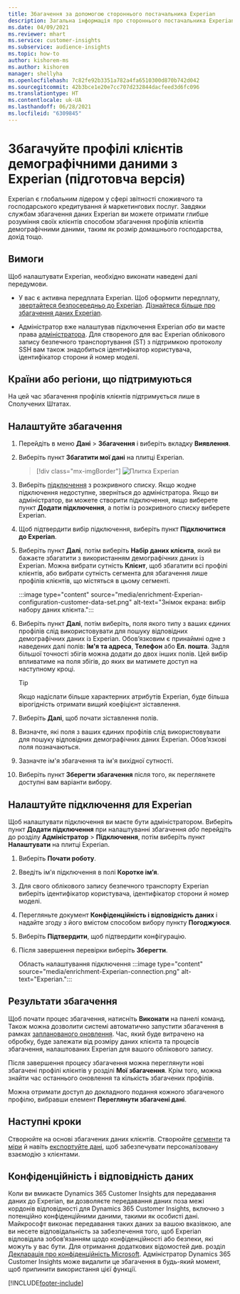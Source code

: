```yaml
---
title: Збагачення за допомогою стороннього постачальника Experian
description: Загальна інформація про стороннього постачальника Experian.
ms.date: 04/09/2021
ms.reviewer: mhart
ms.service: customer-insights
ms.subservice: audience-insights
ms.topic: how-to
author: kishorem-ms
ms.author: kishorem
manager: shellyha
ms.openlocfilehash: 7c82fe92b3351a782a4fa6510300d870b742d042
ms.sourcegitcommit: 42b3bce1e20e7cc707d232844dacfeed3d6fc096
ms.translationtype: HT
ms.contentlocale: uk-UA
ms.lasthandoff: 06/28/2021
ms.locfileid: "6309845"
---
```

# <a name="enrich-customer-profiles-with-demographics-from-experian-preview"></a>Збагачуйте профілі клієнтів демографічними даними з Experian (підготовча версія)

Experian є глобальним лідером у сфері звітності споживчого та господарського кредитування й маркетингових послуг. Завдяки службам збагачення даних Experian ви можете отримати глибше розуміння своїх клієнтів способом збагачення профілів клієнтів демографічними даними, таким як розмір домашнього господарства, дохід тощо.

## <a name="prerequisites"></a>Вимоги

Щоб налаштувати Experian, необхідно виконати наведені далі передумови.

- У вас є активна передплата Experian. Щоб оформити передплату, [звертайтеся безпосередньо до Experian](https://www.experian.com/marketing-services/contact). [Дізнайтеся більше про збагачення даних Experian](https://www.experian.com/marketing-services/microsoft?cmpid=ems_web_mci_cdppage).

- Адміністратор вже налаштував підключення Experian *або* ви маєте права [адміністратора](permissions.md#administrator). Для створеного для вас Experian облікового запису безпечного транспортування (ST) з підтримкою протоколу SSH вам також знадобиться ідентифікатор користувача, ідентифікатор сторони й номер моделі.

## <a name="supported-countriesregions"></a>Країни або регіони, що підтримуються

На цей час збагачення профілів клієнтів підтримується лише в Сполучених Штатах.

## <a name="configure-the-enrichment"></a>Налаштуйте збагачення

1. Перейдіть в меню **Дані** > **Збагачення** і виберіть вкладку **Виявлення**.

1. Виберіть пункт **Збагатити мої дані** на плитці Experian.

   > [!div class="mx-imgBorder"]
   > ![Плитка Experian](media/experian-tile.png "Плитка Experian")
   > 

1. Виберіть [підключення](connections.md) з розкривного списку. Якщо жодне підключення недоступне, зверніться до адміністратора. Якщо ви адміністратор, ви можете створити підключення, якщо виберете пункт **Додати підключення**, а потім із розкривного списку виберете Experian. 

1. Щоб підтвердити вибір підключення, виберіть пункт **Підключитися до Experian**.

1.  Виберіть пункт **Далі**, потім виберіть **Набір даних клієнта**, який ви бажаєте збагатити з використанням демографічних даних із Experian. Можна вибрати сутність **Клієнт**, щоб збагатити всі профілі клієнтів, або вибрати сутність сегмента для збагачення лише профілів клієнтів, що містяться в цьому сегменті.

    :::image type="content" source="media/enrichment-Experian-configuration-customer-data-set.png" alt-text="Знімок екрана: вибір набору даних клієнта.":::

1. Виберіть пункт **Далі**, потім виберіть, поля якого типу з ваших єдиних профілів слід використовувати для пошуку відповідних демографічних даних із Experian. Обов’язковим є принаймні одне з наведених далі полів: **Ім'я та адреса**, **Телефон** або **Ел. пошта**. Задля більшої точності збігів можна додати до двох інших полів. Цей вибір впливатиме на поля збігів, до яких ви матимете доступ на наступному кроці.

    > [!TIP]
    > Якщо надіслати більше характерних атрибутів Experian, буде більша вірогідність отримати вищий коефіцієнт зіставлення.

1. Виберіть **Далі**, щоб почати зіставлення полів.

1. Визначте, які поля з ваших єдиних профілів слід використовувати для пошуку відповідних демографічних даних Experian. Обов’язкові поля позначаються.

1. Зазначте ім'я збагачення та ім'я вихідної сутності.

1. Виберіть пункт **Зберегти збагачення** після того, як переглянете доступні вам варіанти вибору.

## <a name="configure-the-connection-for-experian"></a>Налаштуйте підключення для Experian 

Щоб налаштувати підключення ви маєте бути адміністратором. Виберіть пункт **Додати підключення** при налаштуванні збагачення *або* перейдіть до розділу **Адміністратор** > **Підключення**, потім виберіть пункт **Налаштувати** на плитці Experian.

1. Виберіть **Почати роботу**.

1. Введіть ім'я підключення в полі **Коротке ім’я**.

1. Для свого облікового запису безпечного транспорту Experian виберіть ідентифікатор користувача, ідентифікатор сторони й номер моделі.

1. Перегляньте документ **Конфіденційність і відповідність даних** і надайте згоду з його вмістом способом вибору пункту **Погоджуюся**.

1. Виберіть **Підтвердити**, щоб підтвердити конфігурацію.

1. Після завершення перевірки виберіть **Зберегти**.
   
   Область налаштування підключення :::image type="content" source="media/enrichment-Experian-connection.png" alt-text="Experian.":::

## <a name="enrichment-results"></a>Результати збагачення

Щоб почати процес збагачення, натисніть **Виконати** на панелі команд. Також можна дозволити системі автоматично запустити збагачення в рамках [запланованого оновлення](system.md#schedule-tab). Час, який буде витрачено на обробку, буде залежати від розміру даних клієнта та процесів збагачення, налаштованих Experian для вашого облікового запису.

Після завершення процесу збагачення можна переглянути нові збагачені профілі клієнтів у розділі **Мої збагачення**. Крім того, можна знайти час останнього оновлення та кількість збагачених профілів.

Можна отримати доступ до докладного подання кожного збагаченого профілю, вибравши елемент **Переглянути збагачені дані**.

## <a name="next-steps"></a>Наступні кроки

Створюйте на основі збагачених даних клієнтів. Створюйте [сегменти](segments.md) та [міри](measures.md) й навіть [експортуйте дані](export-destinations.md), щоб забезпечувати персоналізовану взаємодію з клієнтами.

## <a name="data-privacy-and-compliance"></a>Конфіденційність і відповідність даних

Коли ви вмикаєте Dynamics 365 Customer Insights для передавання даних до Experian, ви дозволяєте передавання даних поза межі кордонів відповідності для Dynamics 365 Customer Insights, включно з потенційно конфіденційними даними, такими як особисті дані. Майкрософт виконає передавання таких даних за вашою вказівкою, але ви несете відповідальність за забезпечення того, щоб Experian відповідала зобов’язанням щодо конфіденційності або безпеки, які можуть у вас бути. Для отримання додаткових відомостей див. розділ [Декларація про конфіденційність Microsoft](https://go.microsoft.com/fwlink/?linkid=396732).
Адміністратор Dynamics 365 Customer Insights може видалити це збагачення в будь-який момент, щоб припинити використання цієї функції.


[!INCLUDE[footer-include](../includes/footer-banner.md)]
